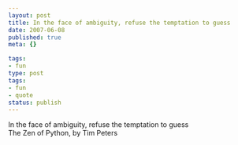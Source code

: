 ```yaml
---
layout: post
title: In the face of ambiguity, refuse the temptation to guess
date: 2007-06-08
published: true
meta: {}

tags:
- fun
type: post
tags:
- fun
- quote
status: publish
---
```

In the face of ambiguity, refuse the temptation to guess<br />The Zen of Python, by Tim Peters
